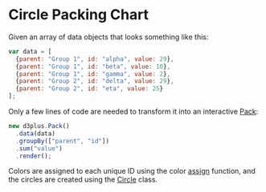 # Circle Packing Chart

Given an array of data objects that looks something like this:

```js
var data = [
  {parent: "Group 1", id: "alpha", value: 29},
  {parent: "Group 1", id: "beta", value: 10},
  {parent: "Group 1", id: "gamma", value: 2},
  {parent: "Group 2", id: "delta", value: 29},
  {parent: "Group 2", id: "eta", value: 25}
];
```

Only a few lines of code are needed to transform it into an interactive [Pack](http://d3plus.org/docs/#Pack):

```js
new d3plus.Pack()
  .data(data)
  .groupBy(["parent", "id"])
  .sum("value")
  .render();

```

Colors are assigned to each unique ID using the color [assign](http://d3plus.org/docs/#assign) function, and the circles are created using the [Circle](http://d3plus.org/docs/#Circle) class.
